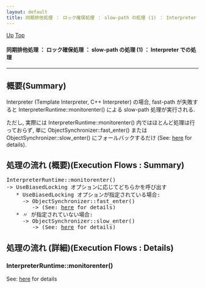 ```yaml
---
layout: default
title: 同期排他処理 ： ロック確保処理 ： slow-path の処理 (1) ： Interpreter での処理  
---
```

[Up](no7zlkLkfb.html) [Top](../index.html)

#### 同期排他処理 ： ロック確保処理 ： slow-path の処理 (1) ： Interpreter での処理  

--- 
## 概要(Summary)
Interpreter (Template Interpreter, C++ Interpreter) の場合, 
fast-path が失敗すると InterpreterRuntime::monitorenter() による slow-path 処理が実行される.

ただし, 実際には InterpreterRuntime::monitorenter() 内ではほとんど処理は行っておらず,
単に ObjectSynchronizer::fast_enter() または ObjectSynchronizer::slow_enter() にフォールバックするだけ
(See: [here](no96623Ns.html) for details).

## 処理の流れ (概要)(Execution Flows : Summary)
<div class="flow-abst"><pre>
InterpreterRuntime::monitorenter()
-&gt; UseBiasedLocking オプションに応じてどちらかを呼び出す
   * UseBiasedLocking オプションが指定されている場合:
     -&gt; ObjectSynchronizer::fast_enter()
        -&gt; (See: <a href="no96623Ns.html">here</a> for details)
   * 〃 が指定されていない場合:
     -&gt; ObjectSynchronizer::slow_enter()
        -&gt; (See: <a href="no96623Ns.html">here</a> for details)
</pre></div>

## 処理の流れ (詳細)(Execution Flows : Details)
### InterpreterRuntime::monitorenter()
See: [here](no4230P1s.html) for details






